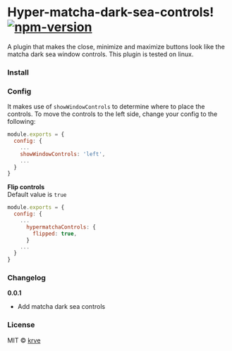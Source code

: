 # Hyper-matcha-dark-sea-controls! [![npm-version][npm-badge]][npm-link]

A plugin that makes the close, minimize and maximize buttons look like the matcha dark sea window controls. This plugin is tested on linux.

### Install

### Config

It makes use of `showWindowControls` to determine where to place the controls. To move the controls to the left side, change your config to the following:
```javascript
module.exports = {
  config: {
    ...
    showWindowControls: 'left',
    ...
  }
}
```

**Flip controls**  
Default value is `true`

```javascript
module.exports = {
  config: {
    ...
      hypermatchaControls: {
        flipped: true,
      }
    ...
  }
}
```

### Changelog
**0.0.1**
- Add matcha dark sea controls

### License

MIT © [krve][author]

[screenshot]: https://cloud.githubusercontent.com/assets/5139119/21655977/766986e0-d2bc-11e6-8182-fd48c55c4416.png
[npm-badge]:  https://img.shields.io/npm/v/hyper-matcha-controls.svg?style=flat-square
[npm-link]:   https://www.npmjs.com/package/hyper-matcha-controls
[author]:     https://github.com/alfonsocv12
[base-on]:    https://github.com/krve/hyper-matcha-controls
